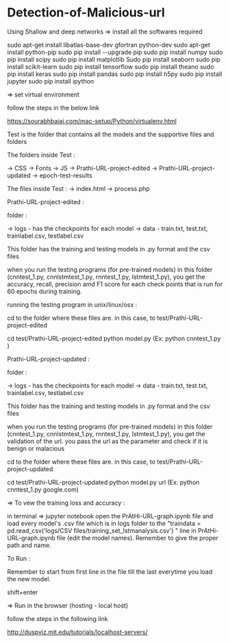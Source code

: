 # Detection-of-Malicious-url
Using Shallow and deep networks
=> install all the softwares required

sudo apt-get install libatlas-base-dev gfortran python-dev
sudo apt-get install python-pip
sudo pip install --upgrade pip
sudo pip install numpy
sudo pip install scipy
sudo pip install matplotlib
Sudo pip install seaborn
sudo pip install scikit-learn
sudo pip install tensorflow
sudo pip install theano
sudo pip install keras
sudo pip install pandas
sudo pip install h5py
sudo pip install jupyter
sudo pip install ipython


=> set virtual environment 

follow the steps in the below link

https://sourabhbajaj.com/mac-setup/Python/virtualenv.html


Test is the folder that contains all the models and the supportive files and folders

The folders inside Test :

-> CSS
-> Fonts
-> JS
-> Prathi-URL-project-edited
-> Prathi-URL-project-updated
-> epoch-test-results

The files inside Test : 
-> index.html
-> process.php



Prathi-URL-project-edited : 

folder :

-> logs - has the checkpoints for each model
-> data - train.txt, test.txt, trainlabel.csv, testlabel.csv


This folder has the training and testing models in .py format and the csv files 

when you run the testing programs (for pre-trained models) in this folder (cnntest_1.py, cnnlstmtest_1.py, rnntest_1.py, lstmtest_1.py), you get the accuracy, recall, precision amd F1 score for each check points that is run for 60 epochs during training.

running the testing program in unix/linux/osx :

cd to the folder where these files are. in this case, to test/Prathi-URL-project-edited

cd test/Prathi-URL-project-edited
python model.py (Ex: python cnntest_1.py )


Prathi-URL-project-updated : 

folder :

-> logs - has the checkpoints for each model
-> data - train.txt, test.txt, trainlabel.csv, testlabel.csv

This folder has the training and testing models in .py format and the csv files 

when you run the testing programs (for pre-trained models) in this folder (cnntest_1.py, cnnlstmtest_1.py, rnntest_1.py, lstmtest_1.py), you get the validation of the url. you pass the url as the parameter and check if it is benign or malacious

cd to the folder where these files are. in this case, to test/Prathi-URL-project-updated

cd test/Prathi-URL-project-updated
python model.py url (Ex: python cnntest_1.py google.com)

=> To vew the training loss and accuracy : 

in terminal => jupyter notebook
open the PrAtHi-URL-graph.ipynb file and load every model's .csv file which is in logs folder to the "traindata = pd.read_csv('logs/CSV files/training_set_lstmanalysis.csv') " line in PrAtHi-URL-graph.ipynb file (edit the model names). Remember to give the proper path and name. 

To Run :

Remember to start from first line in the file till the last everytime you load the new model. 

shift+enter

=> Run in the browser (hosting - local host)

follow the steps in the following link

http://duspviz.mit.edu/tutorials/localhost-servers/

